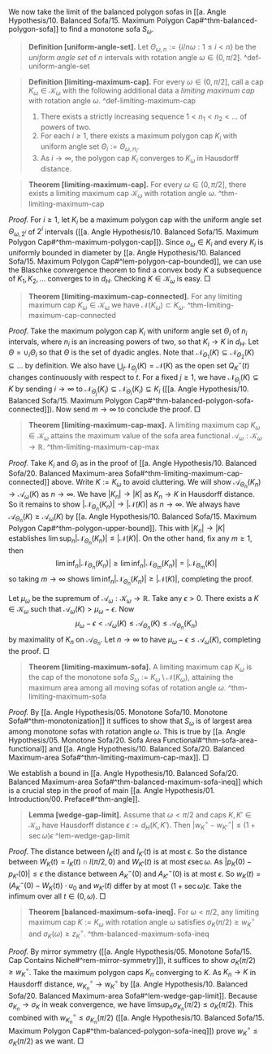 We now take the limit of the balanced polygon sofas in [[a. Angle Hypothesis/10. Balanced Sofa/15. Maximum Polygon Cap#^thm-balanced-polygon-sofa]] to find a monotone sofa $S_\omega$.

> __Definition [uniform-angle-set].__ Let $\Theta_{\omega, n} := \left\{ i / n\omega : 1 \leq i < n \right\}$ be the _uniform angle set_ of $n$ intervals with rotation angle $\omega \in (0, \pi/2]$. ^def-uniform-angle-set

> __Definition [limiting-maximum-cap].__ For every $\omega \in (0, \pi/2]$, call a cap $K_\omega \in \mathcal{K}_\omega$ with the following additional data a _limiting maximum cap_ with rotation angle $\omega$. ^def-limiting-maximum-cap
> 
> 1. There exists a strictly increasing sequence $1 < n_1 < n_2 < \dots$ of powers of two.
> 2. For each $i \geq 1$, there exists a maximum polygon cap $K_i$ with uniform angle set $\Theta_i := \Theta_{\omega, n_i}$.
> 3. As $i \to \infty$, the polygon cap $K_i$ converges to $K_\omega$ in Hausdorff distance.

> __Theorem [limiting-maximum-cap].__ For every $\omega \in (0, \pi/2]$, there exists a limiting maximum cap $\mathcal{K}_\omega$ with rotation angle $\omega$. ^thm-limiting-maximum-cap

_Proof._ For $i \geq 1$, let $K_i$ be a maximum polygon cap with the uniform angle set $\Theta_{\omega, 2^i}$ of $2^i$ intervals ([[a. Angle Hypothesis/10. Balanced Sofa/15. Maximum Polygon Cap#^thm-maximum-polygon-cap]]). Since $o_\omega \in K_i$ and every $K_i$ is uniformly bounded in diameter by [[a. Angle Hypothesis/10. Balanced Sofa/15. Maximum Polygon Cap#^lem-polygon-cap-bounded]], we can use the Blaschke convergence theorem to find a convex body $K$ a subsequence of $K_1, K_2, \dots$ converges to in $d_H$. Checking $K \in \mathcal{K}_\omega$ is easy. □

> __Theorem [limiting-maximum-cap-connected].__ For any limiting maximum cap $K_\omega \in \mathcal{K}_\omega$ we have $\mathcal{N}(K_\omega) \subset K_\omega$. ^thm-limiting-maximum-cap-connected

_Proof._ Take the maximum polygon cap $K_i$ with uniform angle set $\Theta_i$ of $n_i$ intervals, where $n_i$ is an increasing powers of two, so that $K_i \to K$ in $d_H$. Let $\Theta = \cup_i \Theta_i$ so that $\Theta$ is the set of dyadic angles. Note that $\mathcal{N}_{\Theta_1}(K) \subseteq \mathcal{N}_{\Theta_2}(K) \subseteq \dots$ by definition. We also have $\bigcup_{j} \mathcal{N}_{\Theta_j}(K) = \mathcal{N}(K)$ as the open set $Q_K^-(t)$ changes continuously with respect to $t$. For a fixed $j \geq 1$, we have $\mathcal{N}_{\Theta_j}(K) \subseteq K$ by sending $i \to \infty$ to $\mathcal{N}_{\Theta_j}(K_i) \subseteq \mathcal{N}_{\Theta_i}(K_i) \subseteq K_i$ ([[a. Angle Hypothesis/10. Balanced Sofa/15. Maximum Polygon Cap#^thm-balanced-polygon-sofa-connected]]). Now send $m \to \infty$ to conclude the proof. □

> __Theorem [limiting-maximum-cap-max].__ A limiting maximum cap $K_\omega \in \mathcal{K}_\omega$ attains the maximum value of the sofa area functional $\mathcal{A}_\omega : \mathcal{K}_\omega \to \mathbb{R}$. ^thm-limiting-maximum-cap-max

_Proof._ Take $K_i$ and $\Theta_i$ as in the proof of [[a. Angle Hypothesis/10. Balanced Sofa/20. Balanced Maximum-area Sofa#^thm-limiting-maximum-cap-connected]] above. Write $K := K_\omega$ to avoid cluttering. We will show $\mathcal{A}_{\Theta_n}(K_n) \to \mathcal{A}_\omega(K)$ as $n \to \infty$. We have $|K_n| \to |K|$ as $K_n \to K$ in Hausdorff distance. So it remains to show $|\mathcal{N}_{\Theta_n}(K_n)| \to |\mathcal{N}(K)|$ as $n \to \infty$. We always have $\mathcal{A}_{\Theta_n}(K) \geq \mathcal{A}_\omega(K)$ by [[a. Angle Hypothesis/10. Balanced Sofa/15. Maximum Polygon Cap#^thm-polygon-upper-bound]]. This with $|K_n| \to |K|$ establishes $\lim \sup_n{ |\mathcal{N}_{\Theta_n}(K_n)| } \leq |\mathcal{N}(K)|$. On the other hand, fix any $m \geq 1$, then
$$
\lim \inf_{n} |\mathcal{N}_{\Theta_n}(K_n)| \geq \lim \inf_{n} |\mathcal{N}_{\Theta_m}(K_n)| =  |\mathcal{N}_{\Theta_m}(K)|
$$
so taking $m \to \infty$ shows $\lim \inf_{n} |\mathcal{N}_{\Theta_n}(K_n)| \geq |\mathcal{N}(K)|$, completing the proof.

Let $\mu_\omega$ be the supremum of $\mathcal{A}_\omega : \mathcal{K}_\omega \to \mathbb{R}$. Take any $\epsilon > 0$. There exists a $K \in \mathcal{K}_\omega$ such that $\mathcal{A}_\omega(K) > \mu_\omega - \epsilon$. Now
$$
\mu_\omega - \epsilon < \mathcal{A}_\omega(K) \leq \mathcal{A}_{\Theta_n}(K) \leq \mathcal{A}_{\Theta_n}(K_n)
$$
by maximality of $K_n$ on $\mathcal{A}_{\Theta_n}$. Let $n \to \infty$ to have $\mu_\omega - \epsilon \leq \mathcal{A}_\omega(K)$, completing the proof. □

> __Theorem [limiting-maximum-sofa].__ A limiting maximum cap $K_\omega$ is the cap of the monotone sofa $S_\omega := K_\omega \setminus \mathcal{N}(K_\omega)$, attaining the maximum area among all moving sofas of rotation angle $\omega$. ^thm-limiting-maximum-sofa

_Proof._ By [[a. Angle Hypothesis/05. Monotone Sofa/10. Monotone Sofa#^thm-monotonization]] it suffices to show that $S_\omega$ is of largest area among monotone sofas with rotation angle $\omega$. This is true by [[a. Angle Hypothesis/05. Monotone Sofa/20. Sofa Area Functional#^thm-sofa-area-functional]] and [[a. Angle Hypothesis/10. Balanced Sofa/20. Balanced Maximum-area Sofa#^thm-limiting-maximum-cap-max]]. □

We establish a bound in [[a. Angle Hypothesis/10. Balanced Sofa/20. Balanced Maximum-area Sofa#^thm-balanced-maximum-sofa-ineq]] which is a crucial step in the proof of main [[a. Angle Hypothesis/01. Introduction/00. Preface#^thm-angle]].

> __Lemma [wedge-gap-limit].__ Assume that $\omega < \pi/2$ and caps $K, K' \in \mathcal{K}_\omega$ have Hausdorff distance $\epsilon := d_H(K, K')$. Then $|w_K^{\circ} - w_{K'}^{\circ}| \leq (1 + \sec \omega) \epsilon$ ^lem-wedge-gap-limit

_Proof._ The distance between $l_K(t)$ and $l_{K'}(t)$ is at most $\epsilon$. So the distance between $W_K(t) = l_K(t) \cap l(\pi/2, 0)$ and $W_{K'}(t)$ is at most $\epsilon \sec \omega$. As $|p_K(0) - p_{K'}(0)|\leq \epsilon$ the distance between $A_K^-(0)$ and $A_{K'}^-(0)$ is at most $\epsilon$. So $w_K(t) = (A_K^-(0) - W_K(t)) \cdot u_0$ and $w_{K'}(t)$ differ by at most $(1 + \sec \omega) \epsilon$. Take the infimum over all $t \in (0, \omega)$. □

> __Theorem [balanced-maximum-sofa-ineq].__ For $\omega < \pi/2$, any limiting maximum cap $K := K_\omega$ with rotation angle $\omega$ satisfies $\sigma_K(\pi/2) \geq w_K^\circ$ and $\sigma_K(\omega) \geq z_K^\circ$. ^thm-balanced-maximum-sofa-ineq

_Proof._ By mirror symmetry ([[a. Angle Hypothesis/05. Monotone Sofa/15. Cap Contains Niche#^rem-mirror-symmetry]]), it suffices to show $\sigma_K(\pi/2) \geq w_K^\circ$. Take the maximum polygon caps $K_n$ converging to $K$. As $K_n \to K$ in Hausdorff distance, $w_{K_n} ^{\circ} \to w_K^{\circ}$ by [[a. Angle Hypothesis/10. Balanced Sofa/20. Balanced Maximum-area Sofa#^lem-wedge-gap-limit]]. Because $\sigma_{K_n} \to \sigma_K$ in weak convergence, we have $\limsup_{ n } \sigma_{K_n}(\pi/2) \leq \sigma_K(\pi/2)$. This combined with $w_{K_n}^{\circ} \leq \sigma_{K_n}(\pi/2)$ ([[a. Angle Hypothesis/10. Balanced Sofa/15. Maximum Polygon Cap#^thm-balanced-polygon-sofa-ineq]]) prove $w_K^\circ \leq \sigma_K(\pi/2)$ as we want. □